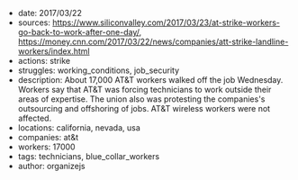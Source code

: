 - date: 2017/03/22
- sources: https://www.siliconvalley.com/2017/03/23/at-strike-workers-go-back-to-work-after-one-day/, https://money.cnn.com/2017/03/22/news/companies/att-strike-landline-workers/index.html
- actions: strike
- struggles: working_conditions, job_security
- description: About 17,000 AT&T workers walked off the job Wednesday. Workers say that AT&T was forcing technicians to work outside their areas of expertise. The union also was protesting the companies's outsourcing and offshoring of jobs. AT&T wireless workers were not affected.
- locations: california, nevada, usa
- companies: at&t
- workers: 17000
- tags: technicians, blue_collar_workers
- author: organizejs
